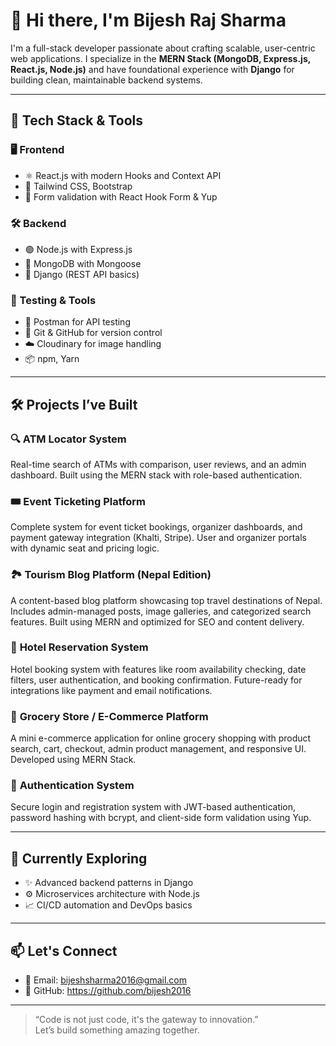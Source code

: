 # 👋 Hi there, I'm Bijesh Raj Sharma

I'm a full-stack developer passionate about crafting scalable, user-centric web applications. I specialize in the **MERN Stack (MongoDB, Express.js, React.js, Node.js)** and have foundational experience with **Django** for building clean, maintainable backend systems.

---
## 🚀 Tech Stack & Tools

### 🖥️ Frontend
- ⚛️ React.js with modern Hooks and Context API
- 🧩 Tailwind CSS, Bootstrap
- 🔐 Form validation with React Hook Form & Yup

### 🛠️ Backend
- 🟢 Node.js with Express.js
- 🧬 MongoDB with Mongoose
- 🐍 Django (REST API basics)

### 🧪 Testing & Tools
- 🧪 Postman for API testing
- 🔗 Git & GitHub for version control
- ☁️ Cloudinary for image handling
- 📦 npm, Yarn

---

## 🛠️ Projects I’ve Built

### 🔍 **ATM Locator System**  
Real-time search of ATMs with comparison, user reviews, and an admin dashboard. Built using the MERN stack with role-based authentication.

### 🎟️ **Event Ticketing Platform**  
Complete system for event ticket bookings, organizer dashboards, and payment gateway integration (Khalti, Stripe). User and organizer portals with dynamic seat and pricing logic.

### 🏞️ **Tourism Blog Platform (Nepal Edition)**  
A content-based blog platform showcasing top travel destinations of Nepal. Includes admin-managed posts, image galleries, and categorized search features. Built using MERN and optimized for SEO and content delivery.

### 🏨 **Hotel Reservation System**  
Hotel booking system with features like room availability checking, date filters, user authentication, and booking confirmation. Future-ready for integrations like payment and email notifications.

### 🛒 **Grocery Store / E-Commerce Platform**  
A mini e-commerce application for online grocery shopping with product search, cart, checkout, admin product management, and responsive UI. Developed using MERN Stack.

### 🔐 **Authentication System**  
Secure login and registration system with JWT-based authentication, password hashing with bcrypt, and client-side form validation using Yup.

---

## 🌱 Currently Exploring
- ✨ Advanced backend patterns in Django
- ⚙️ Microservices architecture with Node.js
- 📈 CI/CD automation and DevOps basics

---

## 📫 Let's Connect

- 📧 Email: bijeshsharma2016@gmail.com
- 🐙 GitHub: https://github.com/bijesh2016

---

> “Code is not just code, it's the gateway to innovation.”  
Let’s build something amazing together.



